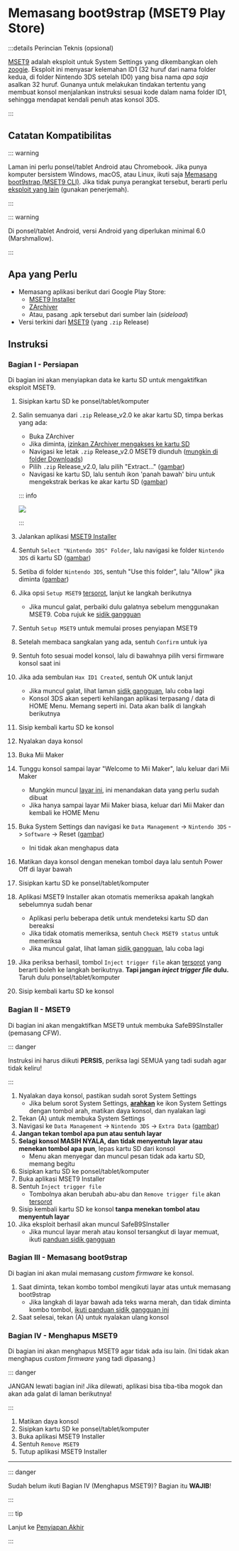 # Memasang boot9strap (MSET9 Play Store)

:::details Perincian Teknis (opsional)

[MSET9](https://github.com/zoogie/MSET9) adalah eksploit untuk System Settings yang dikembangkan oleh [zoogie](https://github.com/zoogie). Eksploit ini menyasar kelemahan ID1 (32 huruf dari nama folder kedua, di folder Nintendo 3DS setelah ID0) yang bisa nama _apa saja_ asalkan 32 huruf. Gunanya untuk melakukan tindakan tertentu yang membuat konsol menjalankan instruksi sesuai kode dalam nama folder ID1, sehingga mendapat kendali penuh atas konsol 3DS.

:::

## Catatan Kompatibilitas

::: warning

Laman ini perlu ponsel/tablet Android atau Chromebook. Jika punya komputer bersistem Windows, macOS, atau Linux, ikuti saja [Memasang boot9strap (MSET9 CLI)](installing-boot9strap-\(mset9-cli\)). Jika tidak punya perangkat tersebut, berarti perlu [eksploit yang lain](https://wiki.hacks.guide/wiki/3DS:Alternate_Exploits) (gunakan penerjemah).

:::

::: warning

Di ponsel/tablet Android, versi Android yang diperlukan minimal 6.0 (Marshmallow).

:::

## Apa yang Perlu

- Memasang aplikasi berikut dari Google Play Store:
  - [MSET9 Installer](https://play.google.com/store/apps/details?id=moe.saru.homebrew.console3ds.mset9_installer_android)
  - [ZArchiver](https://play.google.com/store/apps/details?id=ru.zdevs.zarchiver)
  - Atau, pasang .apk tersebut dari sumber lain (_sideload_)
- Versi terkini dari [MSET9](https://github.com/zoogie/MSET9/releases/latest) (yang `.zip` Release)

## Instruksi

### Bagian I - Persiapan

Di bagian ini akan menyiapkan data ke kartu SD untuk mengaktifkan eksploit MSET9.

1. Sisipkan kartu SD ke ponsel/tablet/komputer

2. Salin semuanya dari `.zip` Release_v2.0 ke akar kartu SD, timpa berkas yang ada:

   - Buka ZArchiver
   - Jika diminta, [izinkan ZArchiver mengakses ke kartu SD](/images/screenshots/mset9/zarchiver-allow.png)
   - Navigasi ke letak `.zip` Release_v2.0 MSET9 diunduh ([mungkin di folder Downloads](/images/screenshots/mset9/zarchiver-zip-location.png))
   - Pilih `.zip` Release_v2.0, lalu pilih "Extract..." ([gambar](/images/screenshots/mset9/zarchiver-extract-1.png))
   - Navigasi ke kartu SD, lalu sentuh ikon 'panah bawah' biru untuk mengekstrak berkas ke akar kartu SD ([gambar](/images/screenshots/mset9/zarchiver-extract-2.png))

   ::: info

   ![](/images/screenshots/mset9/mset9-root-layout-android.png)

   :::

3. Jalankan aplikasi [MSET9 Installer](/images/screenshots/mset9/mset9-setup-android.png)

4. Sentuh `Select "Nintendo 3DS" Folder`, lalu navigasi ke folder `Nintendo 3DS` di kartu SD ([gambar](/images/screenshots/mset9/select-mset9-folder-1.png))

5. Setiba di folder `Nintendo 3DS`, sentuh "Use this folder", lalu "Allow" jika diminta ([gambar](/images/screenshots/mset9/select-mset9-folder-2.png))

6. Jika opsi `Setup MSET9` [tersorot](/images/screenshots/mset9/setup-mset9-highlighted.png), lanjut ke langkah berikutnya
   - Jika muncul galat, perbaiki dulu galatnya sebelum menggunakan MSET9. Coba rujuk ke [sidik gangguan](troubleshooting-mset9)

7. Sentuh `Setup MSET9` untuk memulai proses penyiapan MSET9

8. Setelah membaca sangkalan yang ada, sentuh `Confirm` untuk iya

9. Sentuh foto sesuai model konsol, lalu di bawahnya pilih versi firmware konsol saat ini

10. Jika ada sembulan `Hax ID1 Created`, sentuh OK untuk lanjut
    - Jika muncul galat, lihat laman [sidik gangguan](troubleshooting-mset9), lalu coba lagi
    - Konsol 3DS akan seperti kehilangan aplikasi terpasang / data di HOME Menu. Memang seperti ini. Data akan balik di langkah berikutnya

11. Sisip kembali kartu SD ke konsol

12. Nyalakan daya konsol

13. Buka Mii Maker

14. Tunggu konsol sampai layar "Welcome to Mii Maker", lalu keluar dari Mii Maker
    - Mungkin muncul [layar ini](/images/screenshots/mset9/mii-extdata.png), ini menandakan data yang perlu sudah dibuat
    - Jika hanya sampai layar Mii Maker biasa, keluar dari Mii Maker dan kembali ke HOME Menu

15. Buka System Settings dan navigasi ke `Data Management` -> `Nintendo 3DS` -> `Software` -> Reset ([gambar](/images/screenshots/database-reset.jpg))
    - Ini tidak akan menghapus data

16. Matikan daya konsol dengan menekan tombol daya lalu sentuh Power Off di layar bawah

17. Sisipkan kartu SD ke ponsel/tablet/komputer

18. Aplikasi MSET9 Installer akan otomatis memeriksa apakah langkah sebelumnya sudah benar
    - Aplikasi perlu beberapa detik untuk mendeteksi kartu SD dan bereaksi
    - Jika tidak otomatis memeriksa, sentuh `Check MSET9 status` untuk memeriksa
    - Jika muncul galat, lihat laman [sidik gangguan](troubleshooting-mset9), lalu coba lagi

19. Jika periksa berhasil, tombol `Inject trigger file` akan [tersorot](/images/screenshots/mset9/inject-trigger-highlighted.png) yang berarti boleh ke langkah berikutnya. **Tapi jangan _inject trigger file_ dulu.** Taruh dulu ponsel/tablet/komputer

20. Sisip kembali kartu SD ke konsol

### Bagian II - MSET9

Di bagian ini akan mengaktifkan MSET9 untuk membuka SafeB9SInstaller (pemasang CFW).

::: danger

Instruksi ini harus diikuti **PERSIS**, periksa lagi SEMUA yang tadi sudah agar tidak keliru!

:::

1. Nyalakan daya konsol, pastikan sudah sorot System Settings
   - Jika belum sorot System Settings, **[arahkan](/images/screenshots/mset9/hover-settings.png)** ke ikon System Settings dengan tombol arah, matikan daya konsol, dan nyalakan lagi
2. Tekan (A) untuk membuka System Settings
3. Navigasi ke `Data Management` -> `Nintendo 3DS` -> `Extra Data` ([gambar](/images/screenshots/mset9/settings-extdata.png))
4. **Jangan tekan tombol apa pun atau sentuh layar**
5. **Selagi konsol MASIH NYALA, dan tidak menyentuh layar atau menekan tombol apa pun**, lepas kartu SD dari konsol
   - Menu akan menyegar dan muncul pesan tidak ada kartu SD, memang begitu
6. Sisipkan kartu SD ke ponsel/tablet/komputer
7. Buka aplikasi MSET9 Installer
8. Sentuh `Inject trigger file`
   - Tombolnya akan berubah abu-abu dan `Remove trigger file` akan [tersorot](/images/screenshots/mset9/remove-trigger-highlighted.png)
9. Sisip kembali kartu SD ke konsol **tanpa menekan tombol atau menyentuh layar**
10. Jika eksploit berhasil akan muncul SafeB9SInstaller
    - Jika muncul layar merah atau konsol tersangkut di layar memuat, ikuti [panduan sidik gangguan](troubleshooting-mset9)

### Bagian III - Memasang boot9strap

Di bagian ini akan mulai memasang _custom firmware_ ke konsol.

1. Saat diminta, tekan kombo tombol mengikuti layar atas untuk memasang boot9strap
   - Jika langkah di layar bawah ada teks warna merah, dan tidak diminta kombo tombol, [ikuti panduan sidik gangguan ini](troubleshooting-mset9)
2. Saat selesai, tekan (A) untuk nyalakan ulang konsol

<!--@include: ./_include/configure-luma3ds.md -->

### Bagian IV - Menghapus MSET9

Di bagian ini akan menghapus MSET9 agar tidak ada isu lain. (Ini tidak akan menghapus _custom firmware_ yang tadi dipasang.)

::: danger

JANGAN lewati bagian ini! Jika dilewati, aplikasi bisa tiba-tiba mogok dan akan ada galat di laman berikutnya!

:::

1. Matikan daya konsol
2. Sisipkan kartu SD ke ponsel/tablet/komputer
3. Buka aplikasi MSET9 Installer
4. Sentuh `Remove MSET9`
5. Tutup aplikasi MSET9 Installer

<!--@include: ./_include/luma3ds-installed-note.md -->

___

::: danger

Sudah belum ikuti Bagian IV (Menghapus MSET9)? Bagian itu **WAJIB**!

:::

::: tip

Lanjut ke [Penyiapan Akhir](finalizing-setup)

:::
